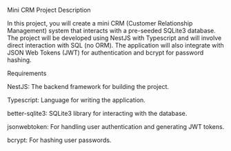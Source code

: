 Mini CRM Project
Description

In this project, you will create a mini CRM (Customer Relationship Management) system that interacts with a pre-seeded SQLite3 database. The project will be developed using NestJS with Typescript and will involve direct interaction with SQL (no ORM). The application will also integrate with JSON Web Tokens (JWT) for authentication and bcrypt for password hashing.

Requirements

NestJS: The backend framework for building the project.

Typescript: Language for writing the application.

better-sqlite3: SQLite3 library for interacting with the database.

jsonwebtoken: For handling user authentication and generating JWT tokens.

bcrypt: For hashing user passwords.
